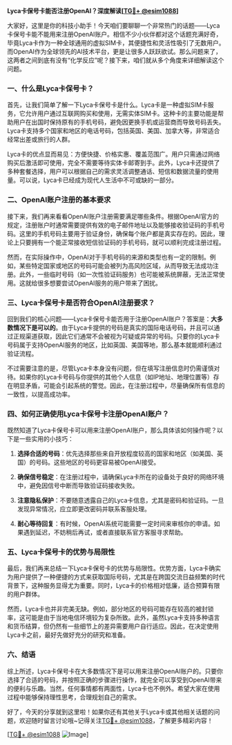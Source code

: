 **Lyca卡保号卡能否注册OpenAI？深度解读[[TG💪+ @esim1088](https://t.me/s/esim1088)]**

大家好，这里是你的科技小助手！今天咱们要聊聊一个非常热门的话题——Lyca卡保号卡能不能用来注册OpenAI账户。相信不少小伙伴都对这个话题充满好奇，毕竟Lyca卡作为一种全球通用的虚拟SIM卡，其便捷性和灵活性吸引了无数用户。而OpenAI作为全球领先的AI技术平台，更是让很多人跃跃欲试。那么问题来了，这两者之间到底有没有“化学反应”呢？接下来，咱们就从多个角度来详细解读这个问题。

### 一、什么是Lyca卡保号卡？

首先，让我们简单了解一下Lyca卡保号卡是什么。Lyca卡是一种虚拟SIM卡服务，它允许用户通过互联网购买和使用，无需实体SIM卡。这种卡的主要功能是帮助用户在出国时保持原有的手机号码，避免因更换手机或运营商而导致号码丢失。Lyca卡支持多个国家和地区的电话号码，包括英国、美国、加拿大等，非常适合经常出差或旅行的人群。

Lyca卡的优点显而易见：方便快捷、价格实惠、覆盖范围广。用户只需通过网络购买后激活即可使用，完全不需要等待实体卡邮寄到手。此外，Lyca卡还提供了多种套餐选择，用户可以根据自己的需求灵活调整通话、短信和数据流量的使用量。可以说，Lyca卡已经成为现代人生活中不可或缺的一部分。

### 二、OpenAI账户注册的基本要求

接下来，我们再来看看OpenAI账户注册需要满足哪些条件。根据OpenAI官方的规定，注册账户时通常需要提供有效的电子邮件地址以及能够接收验证码的手机号码。这里的手机号码主要用于验证身份，确保每个账户都是真实存在的。因此，理论上只要拥有一个能正常接收短信验证码的手机号码，就可以顺利完成注册过程。

然而，在实际操作中，OpenAI对于手机号码的来源和类型也有一定的限制。例如，某些特定国家或地区的号码可能会被列为高风险区域，从而导致无法成功注册。此外，一些临时号码（如一次性验证码服务）也可能被系统屏蔽，无法正常使用。这就给很多想要尝试OpenAI服务的用户带来了困扰。

### 三、Lyca卡保号卡是否符合OpenAI注册要求？

回到我们的核心问题——Lyca卡保号卡能否用于注册OpenAI账户？答案是：**大多数情况下是可以的**。由于Lyca卡提供的号码是真实的国际电话号码，并且可以通过正规渠道获取，因此它们通常不会被视为可疑或异常的号码。只要你的Lyca卡号码属于支持OpenAI服务的地区，比如英国、美国等地，那么基本就能顺利通过验证流程。

不过需要注意的是，尽管Lyca卡本身没有问题，但在填写注册信息时仍需谨慎对待。如果你的Lyca卡号码与你提供的其他个人信息（如IP地址、地理位置等）存在明显矛盾，可能会引起系统的警觉。因此，在注册过程中，尽量确保所有信息的一致性，以提高成功率。

### 四、如何正确使用Lyca卡保号卡注册OpenAI账户？

既然知道了Lyca卡保号卡可以用来注册OpenAI账户，那么具体该如何操作呢？以下是一些实用的小技巧：

1. **选择合适的号码**：优先选择那些来自开放程度较高的国家和地区（如美国、英国）的号码。这些地区的号码更容易被OpenAI接受。
   
2. **确保信号稳定**：在注册过程中，请确保Lyca卡所在的设备处于良好的网络环境中，避免因信号中断而导致验证码接收失败。

3. **注意隐私保护**：不要随意透露自己的Lyca卡信息，尤其是密码和验证码。一旦发现异常情况，应立即更改密码并联系客服处理。

4. **耐心等待回复**：有时候，OpenAI系统可能需要一定时间来审核你的申请。如果遇到延迟，不妨稍后再试，或者直接联系官方客服寻求帮助。

### 五、Lyca卡保号卡的优势与局限性

最后，我们再来总结一下Lyca卡保号卡的优势与局限性。优势方面，Lyca卡确实为用户提供了一种便捷的方式来获取国际号码，尤其是在跨国交流日益频繁的时代背景下，这种服务显得尤为重要。同时，Lyca卡的价格相对低廉，适合预算有限的用户群体。

然而，Lyca卡也并非完美无缺。例如，部分地区的号码可能存在较高的被封锁率，这可能是由于当地电信环境较为复杂所致。此外，虽然Lyca卡支持多种语言和货币结算，但仍然有一些细节上的差异需要用户自行适应。因此，在决定使用Lyca卡之前，最好先做好充分的研究和准备。

### 六、结语

综上所述，Lyca卡保号卡在大多数情况下是可以用来注册OpenAI账户的。只要你选择了合适的号码，并按照正确的步骤进行操作，就完全可以享受到OpenAI带来的便利与乐趣。当然，任何事情都有两面性，Lyca卡也不例外。希望大家在使用过程中能够保持理性思考，合理规划自己的需求。

好了，今天的分享就到这里啦！如果你还有其他关于Lyca卡或其他相关话题的问题，欢迎随时留言讨论哦~记得关注[TG💪+ @esim1088](https://t.me/s/esim1088)，了解更多精彩内容！

[[TG💪+ @esim1088](https://t.me/s/esim1088) ![Image](https://i.postimg.cc/4NQfJmqS/Snipaste-2025-05-13-00-14-12.png)]